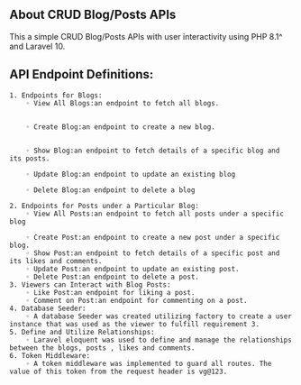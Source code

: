 ## About CRUD Blog/Posts APIs
This a simple CRUD Blog/Posts APIs with user interactivity using PHP 8.1^ and Laravel 10.

## API Endpoint Definitions:
    1. Endpoints for Blogs:
        ◦ View All Blogs:an endpoint to fetch all blogs.

          
        ◦ Create Blog:an endpoint to create a new blog.
          
          
        ◦ Show Blog:an endpoint to fetch details of a specific blog and its posts.
          
        ◦ Update Blog:an endpoint to update an existing blog
          
        ◦ Delete Blog:an endpoint to delete a blog
          
    2. Endpoints for Posts under a Particular Blog:
        ◦ View All Posts:an endpoint to fetch all posts under a specific blog
          
        ◦ Create Post:an endpoint to create a new post under a specific blog.
        ◦ Show Post:an endpoint to fetch details of a specific post and its likes and comments.
        ◦ Update Post:an endpoint to update an existing post.
        ◦ Delete Post:an endpoint to delete a post.
    3. Viewers can Interact with Blog Posts:
        ◦ Like Post:an endpoint for liking a post.
        ◦ Comment on Post:an endpoint for commenting on a post.
    4. Database Seeder:
        ◦ A database Seeder was created utilizing factory to create a user instance that was used as the viewer to fulfill requirement 3.
    5. Define and Utilize Relationships:
        ◦ Laravel eloquent was used to define and manage the relationships between the blogs, posts , likes and comments.
    6. Token Middleware:
        ◦ A token middleware was implemented to guard all routes. The value of this token from the request header is vg@123.






